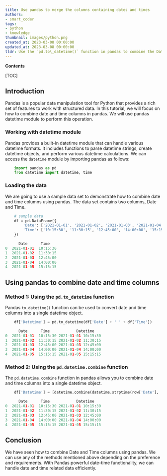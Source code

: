 ```yaml
---
title: Use pandas to merge the columns containing dates and times
authors:
- smart_coder
tags:
- python
- knowledge
thumbnail: images/python.png
created_at: 2023-03-08 00:00:00
updated_at: 2023-03-08 00:00:00
tldr: Use the `pd.to\_datetime()` function in pandas to combine the Date and Time columns into one datetime column.
---
```


**Contents**

[TOC]

## Introduction
Pandas is a popular data manipulation tool for Python that provides a rich set of features to work with structured data. In this tutorial, we will focus on how to combine date and time columns in pandas. We will use pandas datetime module to perform this operation.

### Working with datetime module

Pandas provides a built-in datetime module that can handle various datetime formats. It includes functions to parse datetime strings, create datetime objects, and perform various datetime calculations. We can access the `datetime` module by importing pandas as follows:

```python
    import pandas as pd
    from datetime import datetime, time
```

### Loading the data

We are going to use a sample data set to demonstrate how to combine date and time columns using pandas. The data set contains two columns, Date and Time.

```python
    # sample data
    df = pd.DataFrame({
        'Date': ['2021-01-01', '2021-01-02', '2021-01-03', '2021-01-04', '2021-01-05'],
        'Time': ['10:15:30', '11:30:15', '12:45:00', '14:00:00', '15:15:15']
    })
```

```python
      Date      Time
0  2021-01-01  10:15:30
1  2021-01-02  11:30:15
2  2021-01-03  12:45:00
3  2021-01-04  14:00:00
4  2021-01-05  15:15:15
```

## Using pandas to combine date and time columns

### Method 1: Using the `pd.to_datetime` function

Pandas `to_datetime()` function can be used to convert date and time columns into a single datetime object. 

```python
    df['Datetime'] = pd.to_datetime(df['Date'] + ' ' + df['Time'])
```

```python
      Date      Time            Datetime
0  2021-01-01  10:15:30 2021-01-01 10:15:30
1  2021-01-02  11:30:15 2021-01-02 11:30:15
2  2021-01-03  12:45:00 2021-01-03 12:45:00
3  2021-01-04  14:00:00 2021-01-04 14:00:00
4  2021-01-05  15:15:15 2021-01-05 15:15:15
```

### Method 2: Using the `pd.datetime.combine` function

The `pd.datetime.combine` function in pandas allows you to combine date and time columns into a single datetime object.

```python
    df['Datetime'] = [datetime.combine(datetime.strptime(row['Date'], '%Y-%m-%d').date(), datetime.strptime(row['Time'], '%H:%M:%S').time()) for index, row in df.iterrows()]
```

```python
      Date      Time            Datetime
0  2021-01-01  10:15:30 2021-01-01 10:15:30
1  2021-01-02  11:30:15 2021-01-02 11:30:15
2  2021-01-03  12:45:00 2021-01-03 12:45:00
3  2021-01-04  14:00:00 2021-01-04 14:00:00
4  2021-01-05  15:15:15 2021-01-05 15:15:15
```

## Conclusion

We have seen how to combine Date and Time columns using pandas. We can use any of the methods mentioned above depending on the preference and requirements. With Pandas powerful date-time functionality, we can handle date and time related data efficiently.
